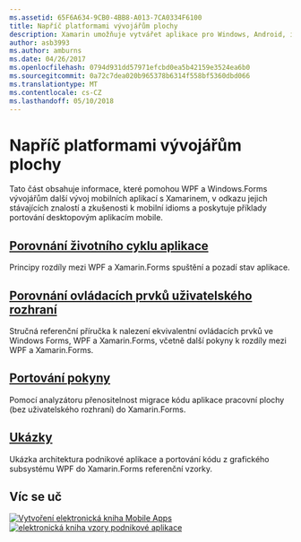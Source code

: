 ```yaml
---
ms.assetid: 65F6A634-9CB0-4BB8-A013-7CA0334F6100
title: Napříč platformami vývojářům plochy
description: Xamarin umožňuje vytvářet aplikace pro Windows, Android, iOS a Mac pomocí svoje dovednosti Windows Forms nebo WPF.
author: asb3993
ms.author: amburns
ms.date: 04/26/2017
ms.openlocfilehash: 0794d931dd57971efcbd0ea5b42159e3524ea6b0
ms.sourcegitcommit: 0a72c7dea020b965378b6314f558bf5360dbd066
ms.translationtype: MT
ms.contentlocale: cs-CZ
ms.lasthandoff: 05/10/2018
---
```

# <a name="cross-platform-for-desktop-developers"></a>Napříč platformami vývojářům plochy

Tato část obsahuje informace, které pomohou WPF a Windows.Forms vývojářům další vývoj mobilních aplikací s Xamarinem, v odkazu jejich stávajících znalostí a zkušenosti k mobilní idioms a poskytuje příklady portování desktopovým aplikacím mobile.

## <a name="app-lifecycle-comparisonlifecyclemd"></a>[Porovnání životního cyklu aplikace](lifecycle.md)

Principy rozdíly mezi WPF a Xamarin.Forms spuštění a pozadí stav aplikace.

## <a name="ui-controls-comparisoncontrolsindexmd"></a>[Porovnání ovládacích prvků uživatelského rozhraní](controls/index.md)

Stručná referenční příručka k nalezení ekvivalentní ovládacích prvků ve Windows Forms, WPF a Xamarin.Forms, včetně další pokyny k rozdíly mezi WPF a Xamarin.Forms.

## <a name="porting-guidanceportingmd"></a>[Portování pokyny](porting.md)

Pomocí analyzátoru přenositelnost migrace kódu aplikace pracovní plochy (bez uživatelského rozhraní) do Xamarin.Forms.

## <a name="samplessamplesmd"></a>[Ukázky](samples.md)

Ukázka architektura podnikové aplikace a portování kódu z grafického subsystému WPF do Xamarin.Forms referenční vzorky.

## <a name="learn-more"></a>Víc se uč

[![Vytvoření elektronická kniha Mobile Apps](images/creating-sml.png)](~/xamarin-forms/creating-mobile-apps-xamarin-forms/index.md) [ ![elektronická kniha vzory podnikové aplikace](images/enterprise-sml.png)](~/xamarin-forms/enterprise-application-patterns/index.md)
